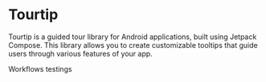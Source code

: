 # Tourtip
Tourtip is a guided tour library for Android applications, built using Jetpack Compose. This library allows you to create customizable tooltips that guide users through various features of your app.

Workflows testings
